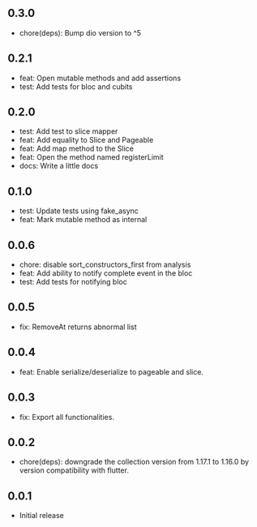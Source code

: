 ## 0.3.0

- chore(deps): Bump dio version to ^5

## 0.2.1

- feat: Open mutable methods and add assertions
- test: Add tests for bloc and cubits

## 0.2.0

- test: Add test to slice mapper
- feat: Add equality to Slice and Pageable
- feat: Add map method to the Slice
- feat: Open the method named registerLimit
- docs: Write a little docs

## 0.1.0

- test: Update tests using fake_async
- feat: Mark mutable method as internal


## 0.0.6

- chore: disable sort_constructors_first from analysis
- feat: Add ability to notify complete event in the bloc
- test: Add tests for notifying bloc

## 0.0.5

- fix: RemoveAt returns abnormal list

## 0.0.4

- feat: Enable serialize/deserialize to pageable and slice.

## 0.0.3

- fix: Export all functionalities.

## 0.0.2

- chore(deps): downgrade the collection version from 1.17.1 to 1.16.0 by version compatibility with flutter.

## 0.0.1

- Initial release
